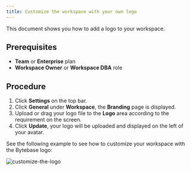 ```yaml
---
title: Customize the workspace with your own logo
---
```


This document shows you how to add a logo to your workspace.

## Prerequisites

- **Team** or **Enterprise** plan
- **Workspace Owner** or **Workspace DBA** role

## Procedure
1. Click **Settings** on the top bar.
2. Click **General** under **Workspace**, the **Branding** page is displayed.
3. Upload or drag your logo file to the **Logo** area according to the requirement on the screen.
4. Click **Update**, your logo will be uploaded and displayed on the left of your avatar.

See the following example to see how to customize your workspace with the Bytebase logo:

![customize-the-logo](/docs/get-started/configure-workspace/customize-the-logo/customize-the-logo.webp)
